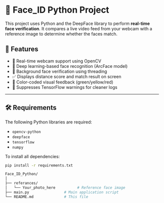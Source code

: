 # 🔐 Face_ID Python Project

This project uses Python and the DeepFace library to perform **real-time face verification**. It compares a live video feed from your webcam with a reference image to determine whether the faces match.

## 🚀 Features

- 🎥 Real-time webcam support using OpenCV
- 🧠 Deep learning-based face recognition (ArcFace model)
- 🧵 Background face verification using threading
- ✅ Displays distance score and match result on screen
- 🌈 Color-coded visual feedback (green/yellow/red)
- 🔕 Suppresses TensorFlow warnings for cleaner logs

---

## 🛠 Requirements

The following Python libraries are required:

- `opencv-python`
- `deepface`
- `tensorflow`
- `numpy`


To install all dependencies:

```bash
pip install -r requirements.txt

Face_ID_Python/
│
├── referances/
│   └── Your_photo_here          # Reference face image
├── main.py                # Main application script
└── README.md              # This file
